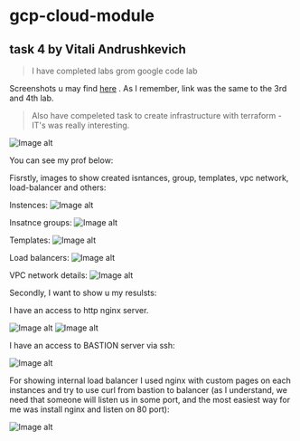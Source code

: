 # gcp-cloud-module
## task 4 by Vitali Andrushkevich

> I have completed labs grom google code lab

Screenshots u may find [here][1] . As I remember, link was the same to the 3rd and 4th lab.


> Also have compeleted task to create infrastructure with terraform - IT's was really interesting.

![Image alt](https://github.com/MNT-Lab/google-cloud-module/blob/vandrushkevich/Day4/imgs_terraform/main%20schema.png)

You can see my prof below:

Fisrstly, images to show created isntances, group, templates, vpc network, load-balancer and others:

Instences:
![Image alt](https://github.com/MNT-Lab/google-cloud-module/blob/vandrushkevich/Day4/imgs_terraform/tf-instances.png)

Insatnce groups:
![Image alt](https://github.com/MNT-Lab/google-cloud-module/blob/vandrushkevich/Day4/imgs_terraform/tf-zones.png)

Templates:
![Image alt](https://github.com/MNT-Lab/google-cloud-module/blob/vandrushkevich/Day4/imgs_terraform/tf-instance-templace.png)

Load balancers:
![Image alt](https://github.com/MNT-Lab/google-cloud-module/blob/vandrushkevich/Day4/imgs_terraform/tf-lbs.png)

VPC network details:
![Image alt](https://github.com/MNT-Lab/google-cloud-module/blob/vandrushkevich/Day4/imgs_terraform/tf-network.png)

Secondly, I want to show u my resulsts:

I have an access to http nginx server.

![Image alt](https://github.com/MNT-Lab/google-cloud-module/blob/vandrushkevich/Day4/imgs_terraform/tf-http-loadbalancer.png)
![Image alt](https://github.com/MNT-Lab/google-cloud-module/blob/vandrushkevich/Day4/imgs_terraform/tf-http-access.png)

I have an access to BASTION server via ssh:

![Image alt](https://github.com/MNT-Lab/google-cloud-module/blob/vandrushkevich/Day4/imgs_terraform/tf-connect-to-bastion.png)

For showing internal load balancer I used nginx with custom pages on each instances and try to use curl from bastion to balancer (as I understand, we need that someone will listen us in some port, and the most easiest way for me was install nginx and listen on 80 port):

![Image alt](https://github.com/MNT-Lab/google-cloud-module/blob/vandrushkevich/Day4/imgs_terraform/tf-curl-from-bastion.png)

[1]: https://github.com/MNT-Lab/google-cloud-module/tree/vandrushkevich/Day4/imgs_gcloud_lab

